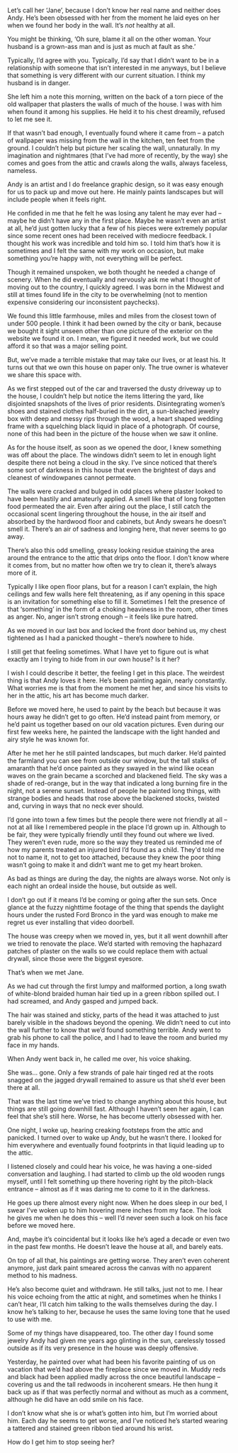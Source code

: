 Let’s call her ‘Jane’, because I don’t know her real name and neither does Andy. He’s been obsessed with her from the moment he laid eyes on her when we found her body in the wall. It’s *not* healthy at all.

You might be thinking, ‘Oh sure, blame it all on the other woman. Your husband is a grown-ass man and is just as much at fault as she.’

Typically, I’d agree with you. Typically, I’d say that I didn’t want to be in a relationship with someone that isn’t interested in me anyways, but I believe that something is very different with our current situation. I think my husband is in danger.

She left him a note this morning, written on the back of a torn piece of the old wallpaper that plasters the walls of much of the house. I was with him when found it among his supplies. He held it to his chest dreamily, refused to let me see it.

If that wasn’t bad enough, I eventually found where it came from – a patch of wallpaper was missing from the wall in the kitchen, ten feet from the ground. I couldn’t help but picture her scaling the wall, unnaturally. In my imagination and nightmares (that I’ve had more of recently, by the way) she comes and goes from the attic and crawls along the walls, always faceless, nameless.

Andy is an artist and I do freelance graphic design, so it was easy enough for us to pack up and move out here. He mainly paints landscapes but will include people when it feels right.

He confided in me that he felt he was losing any talent he may ever had – maybe he didn’t have any in the first place. Maybe he wasn’t even an artist at all, he’d just gotten lucky that a few of his pieces were extremely popular since some recent ones had been received with mediocre feedback. I thought his work was incredible and told him so. I told him that’s how it is sometimes and I felt the same with my work on occasion, but make something you’re happy with, not everything will be perfect.

Though it remained unspoken, we both thought he needed a change of scenery. When he did eventually and nervously ask me what I thought of moving out to the country, I quickly agreed. I was born in the Midwest and still at times found life in the city to be overwhelming (not to mention expensive considering our inconsistent paychecks).

We found this little farmhouse, miles and miles from the closest town of under 500 people. I think it had been owned by the city or bank, because we bought it sight unseen other than one picture of the exterior on the website we found it on. I mean, we figured it needed work, but we could afford it so that was a major selling point.

But, we’ve made a terrible mistake that may take our lives, or at least his. It turns out that we own this house on paper only. The true owner is whatever we share this space with.

As we first stepped out of the car and traversed the dusty driveway up to the house, I couldn’t help but notice the items littering the yard, like disjointed snapshots of the lives of prior residents. Disintegrating women’s shoes and stained clothes half-buried in the dirt, a sun-bleached jewelry box with deep and messy rips through the wood, a heart shaped wedding frame with a squelching black liquid in place of a photograph. Of course, none of this had been in the picture of the house when we saw it online.

As for the house itself, as soon as we opened the door, I knew something was off about the place. The windows didn’t seem to let in enough light despite there not being a cloud in the sky. I’ve since noticed that there’s some sort of darkness in this house that even the brightest of days and cleanest of windowpanes cannot permeate.

The walls were cracked and bulged in odd places where plaster looked to have been hastily and amateurly applied. A smell like that of long forgotten food permeated the air. Even after airing out the place, I still catch the occasional scent lingering throughout the house, in the air itself and absorbed by the hardwood floor and cabinets, but Andy swears he doesn’t smell it. There’s an air of sadness and longing here, that never seems to go away.

There’s also this odd smelling, greasy looking residue staining the area around the entrance to the attic that drips onto the floor. I don’t know where it comes from, but no matter how often we try to clean it, there’s always more of it.

Typically I like open floor plans, but for a reason I can’t explain, the high ceilings and few walls here felt threatening, as if any opening in this space is an invitation for something else to fill it. Sometimes I felt the presence of that ‘something’ in the form of a choking heaviness in the room, other times as anger. No, anger isn’t strong enough – it feels like pure hatred.

As we moved in our last box and locked the front door behind us, my chest tightened as I had a panicked thought – there’s nowhere to hide.

I still get that feeling sometimes. What I have yet to figure out is what exactly am I trying to hide from in our own house? Is it her?

I wish I could describe it better, the feeling I get in this place. The weirdest thing is that Andy loves it here. He’s been painting again, nearly constantly. What worries me is that from the moment he met her, and since his visits to her in the attic, his art has become much darker.

Before we moved here, he used to paint by the beach but because it was hours away he didn’t get to go often. He’d instead paint from memory, or he’d paint us together based on our old vacation pictures. Even during our first few weeks here, he painted the landscape with the light handed and airy style he was known for.

After he met her he still painted landscapes, but much darker. He’d painted the farmland you can see from outside our window, but the tall stalks of amaranth that he’d once painted as they swayed in the wind like ocean waves on the grain became a scorched and blackened field. The sky was a shade of red-orange, but in the way that indicated a long burning fire in the night, not a serene sunset. Instead of people he painted long things, with strange bodies and heads that rose above the blackened stocks, twisted and, curving in ways that no neck ever should.

I’d gone into town a few times but the people there were not friendly at all – not at all like I remembered people in the place I’d grown up in. Although to be fair, they were typically friendly until they found out where we lived. They weren’t even rude, more so the way they treated us reminded me of how my parents treated an injured bird I’d found as a child. They'd told me not to name it, not to get too attached, because they knew the poor thing wasn’t going to make it and didn’t want me to get my heart broken.

As bad as things are during the day, the nights are always worse. Not only is each night an ordeal inside the house, but outside as well.

I don’t go out if it means I’d be coming or going after the sun sets. Once glance at the fuzzy nighttime footage of the thing that spends the daylight hours under the rusted Ford Bronco in the yard was enough to make me regret us ever installing that video doorbell.

The house was creepy when we moved in, yes, but it all went downhill after we tried to renovate the place. We’d started with removing the haphazard patches of plaster on the walls so we could replace them with actual drywall, since those were the biggest eyesore.

That’s when we met Jane.

As we had cut through the first lumpy and malformed portion, a long swath of white-blond braided human hair tied up in a green ribbon spilled out. I had screamed, and Andy gasped and jumped back.

The hair was stained and sticky, parts of the head it was attached to just barely visible in the shadows beyond the opening. We didn’t need to cut into the wall further to know that we’d found something terrible. Andy went to grab his phone to call the police, and I had to leave the room and buried my face in my hands.

When Andy went back in, he called me over, his voice shaking.

She was… gone. Only a few strands of pale hair tinged red at the roots snagged on the jagged drywall remained to assure us that she’d ever been there at all.

That was the last time we’ve tried to change anything about this house, but things are still going downhill fast. Although I haven’t seen her again, I can feel that she’s still here. Worse, he has become utterly obsessed with her.

One night, I woke up, hearing creaking footsteps from the attic and panicked. I turned over to wake up Andy, but he wasn’t there. I looked for him everywhere and eventually found footprints in that liquid leading up to the attic.

I listened closely and could hear his voice, he was having a one-sided conversation and laughing. I had started to climb up the old wooden rungs myself, until I felt something up there hovering right by the pitch-black entrance – almost as if it was daring me to come to it in the darkness.

He goes up there almost every night now. When he does sleep in our bed, I swear I’ve woken up to him hovering mere inches from my face. The look he gives me when he does this – well I’d never seen such a look on his face before we moved here.

And, maybe it’s coincidental but it looks like he’s aged a decade or even two in the past few months. He doesn’t leave the house at all, and barely eats.

On top of all that, his paintings are getting worse. They aren’t even coherent anymore, just dark paint smeared across the canvas with no apparent method to his madness.

He’s also become quiet and withdrawn. He still talks, just not to me. I hear his voice echoing from the attic at night, and sometimes when he thinks I can’t hear, I’ll catch him talking to the walls themselves during the day. I know he’s talking to her, because he uses the same loving tone that he used to use with me.

Some of my things have disappeared, too. The other day I found some jewelry Andy had given me years ago glinting in the sun, carelessly tossed outside as if its very presence in the house was deeply offensive.

Yesterday, he painted over what had been his favorite painting of us on vacation that we’d had above the fireplace since we moved in. Muddy reds and black had been applied madly across the once beautiful landscape – covering us and the tall redwoods in incoherent smears. He then hung it back up as if that was perfectly normal and without as much as a comment, although he did have an odd smile on his face.

I don’t know what she is or what’s gotten into him, but I’m worried about him. Each day he seems to get worse, and I’ve noticed he’s started wearing a tattered and stained green ribbon tied around his wrist.

How do I get him to stop seeing her?